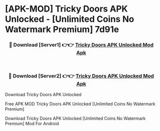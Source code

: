# [APK-MOD] Tricky Doors APK Unlocked - [Unlimited Coins No Watermark Premium] 7d91e



<div align="center">
<h3>🔴 Download [Server1] 👉👉 <a href="https://momento.my/?title=Tricky_Doors_APK_Unlocked">Tricky Doors APK Unlocked Mod Apk</a></h3><br>

<h3>🔴 Download [Server2] 👉👉 <a href="https://momento.my/?title=Tricky_Doors_APK_Unlocked">Tricky Doors APK Unlocked Mod Apk</a></h3>
</div>



Download Tricky Doors APK Unlocked 

Free APK MOD Tricky Doors APK Unlocked [Unlimited Coins No Watermark Premium]

Download Tricky Doors APK Unlocked [Unlimited Coins No Watermark Premium] Mod For Android
